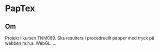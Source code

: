 PapTex
======
Om
--
Projekt i kursen TNM089. Ska resultera i procedruellt papper med tryck på webben m.h.a. WebGL.
...